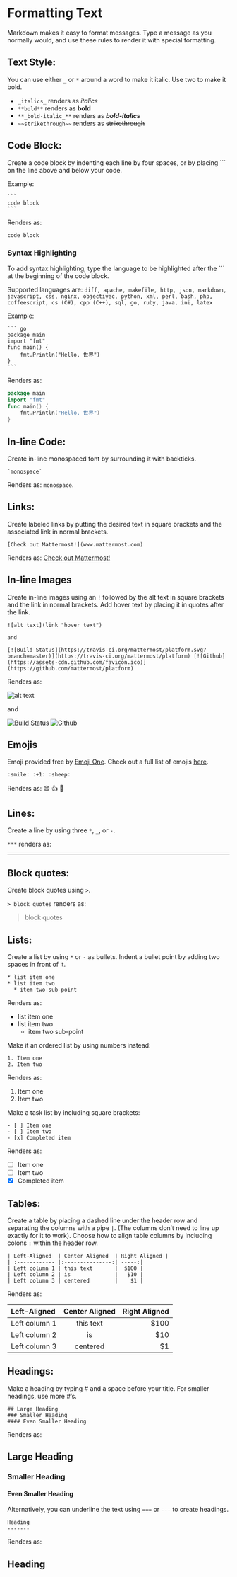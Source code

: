 # Formatting Text

Markdown makes it easy to format messages. Type a message as you normally would, and use these rules to render it with special formatting. 

## Text Style: 

You can use either `_` or `*` around a word to make it italic. Use two to make it bold.

* `_italics_` renders as _italics_
* `**bold**` renders as **bold**
* `**_bold-italic_**` renders as **_bold-italics_**
* `~~strikethrough~~` renders as ~~strikethrough~~

## Code Block: 

Create a code block by indenting each line by four spaces, or by placing ``` on the line above and below your code. 

Example:

    ```
    code block
    ```

Renders as: 
```
code block
```

### Syntax Highlighting

To add syntax highlighting, type the language to be highlighted after the ``` at the beginning of the code block. 

Supported languages are:
`diff, apache, makefile, http, json, markdown, javascript, css, nginx, objectivec, python, xml, perl, bash, php, coffeescript, cs (C#), cpp (C++), sql, go, ruby, java, ini, latex`

Example:

    ``` go
    package main
    import "fmt"
    func main() {
	    fmt.Println("Hello, 世界")
    }
    ```

Renders as: 
``` go
package main
import "fmt"
func main() {
	fmt.Println("Hello, 世界")
}
```

## In-line Code:

Create in-line monospaced font by surrounding it with backticks. 
```
`monospace`
```
Renders as: `monospace`.

## Links: 

Create labeled links by putting the desired text in square brackets and the associated link in normal brackets. 

`[Check out Mattermost!](www.mattermost.com)`

Renders as: [Check out Mattermost!](www.mattermost.com)

## In-line Images

Create in-line images using an `!` followed by the alt text in square brackets and the link in normal brackets. Add hover text by placing it in quotes after the link.
```
![alt text](link "hover text")

and

[![Build Status](https://travis-ci.org/mattermost/platform.svg?branch=master)](https://travis-ci.org/mattermost/platform) [![Github](https://assets-cdn.github.com/favicon.ico)](https://github.com/mattermost/platform)
```
Renders as: 

![alt text](link "hover text")

and

[![Build Status](https://travis-ci.org/mattermost/platform.svg?branch=master)](https://travis-ci.org/mattermost/platform) [![Github](https://assets-cdn.github.com/favicon.ico)](https://github.com/mattermost/platform)

## Emojis

Emoji provided free by [Emoji One](http://emojione.com/). Check out a full list of emojis [here](http://http://emoji.codes/).

```
:smile: :+1: :sheep:
```
Renders as:
:smile: :+1: :sheep:

## Lines:

Create a line by using three `*`, `_`, or `-`.

`***` renders as: 
***

## Block quotes:

Create block quotes using `>`.

`> block quotes` renders as:
> block quotes

## Lists: 

Create a list by using `*` or `-` as bullets. Indent a bullet point by adding two spaces in front of it.
```
* list item one
* list item two
  * item two sub-point
```
Renders as: 
* list item one
* list item two
  * item two sub-point

Make it an ordered list by using numbers instead:
```
1. Item one
2. Item two
```
Renders as: 
1. Item one
2. Item two

Make a task list by including square brackets:
```
- [ ] Item one
- [ ] Item two
- [x] Completed item
```
Renders as:
- [ ] Item one
- [ ] Item two
- [x] Completed item

## Tables: 

Create a table by placing a dashed line under the header row and separating the columns with a pipe `|`. (The columns don’t need to line up exactly for it to work). Choose how to align table columns by including colons `:` within the header row.
```
| Left-Aligned  | Center Aligned  | Right Aligned |
| :------------ |:---------------:| -----:|
| Left column 1 | this text       |  $100 |
| Left column 2 | is              |   $10 |
| Left column 3 | centered        |    $1 |
```

Renders as:

| Left-Aligned  | Center Aligned  | Right Aligned |
| :------------ |:---------------:| -----:|
| Left column 1 | this text       |  $100 |
| Left column 2 | is              |   $10 |
| Left column 3 | centered        |    $1 |

## Headings: 

Make a heading by typing # and a space before your title. For smaller headings, use more #’s. 
```
## Large Heading
### Smaller Heading
#### Even Smaller Heading
```
Renders as: 
## Large Heading
### Smaller Heading
#### Even Smaller Heading

Alternatively, you can underline the text using `===` or `---` to create headings.
```
Heading
-------
```
Renders as:  

Heading
-------
